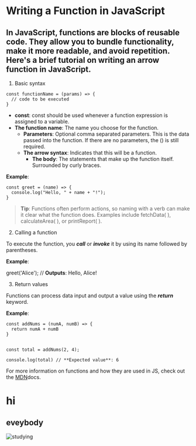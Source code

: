 # Writing a Function in JavaScript

## In JavaScript, functions are blocks of reusable code. They allow you to bundle functionality, make it more readable, and avoid repetition. Here's a brief tutorial on writing an arrow function in JavaScript.

1. Basic syntax
```
const functionName = (params) => {
  // code to be executed
}
```

* **const**: const should be used whenever a function expression is assigned to a variable.
* **The function name**: The name you choose for the function.
  * **Parameters**: Optional comma separated parameters. This is the data passed into the function. If there are no parameters, the () is still required.
  * **The arrow syntax**: Indicates that this will be a function.
    * **The body**: The statements that make up the function itself. Surrounded by curly braces.

**Example**:

```
const greet = (name) => {
  console.log("Hello, " + name + "!");
}
```

> **Tip**: Functions often perform actions, so naming with a verb can make it clear what the function does. Examples include fetchData( ), calculateArea( ), or printReport( ). 

2. Calling a function

To execute the function, you ***call*** or ***invoke*** it by using its name followed by parentheses.

**Example**:

greet('Alice'); // **Outputs**: Hello, Alice!

3. Return values

Functions can process data input and output a value using the ***return*** keyword.

**Example**: 

```
const addNums = (numA, numB) => {
  return numA + numB
}


const total = addNums(2, 4);

console.log(total) // **Expected value**: 6
```
For more information on functions and how they are used in JS, check out the [MDN]( https://developer.mozilla.org/en-US/docs/Web/JavaScript/Guide/Functions
)docs. 


# hi
## eveybody
![studying](https://images.unsplash.com/photo-1456513080510-7bf3a84b82f8?w=800&auto=format&fit=crop&q=60&ixlib=rb-4.0.3&ixid=M3wxMjA3fDB8MHxzZWFyY2h8Mnx8c3R1ZHl8ZW58MHx8MHx8fDA%3D)